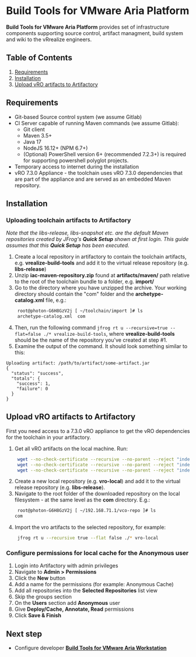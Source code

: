 # Build Tools for VMware Aria Platform

**Build Tools for VMware Aria Platform** provides set of infrastructure components supporting source control, artifact managment, build system and wiki to the vRrealize engineers.

## Table of Contents
1. [Requirements](#requirements)
2. [Installation](#installation)
3. [Upload vRO artifacts to Artifactory](#upload-vro-artifacts-to-artifactory)

## Requirements
- Git-based Source control system (we assume Gitlab)
- CI Server capable of running Maven commands (we assume Gitlab):
  - Git client
  - Maven 3.5+
  - Java 17
  - NodeJS 16.12+ (NPM 6.7+)
  - (Optional) PowerShell version 6+ (recommended 7.2.3+) is required for supporting powershell polyglot projects.
- Temporary access to internet during the installation
- vRO 7.3.0 Appliance - the toolchain uses vRO 7.3.0 dependencies that are part of the appliance and are served as an embedded Maven repository.

## Installation

### Uploading toolchain artifacts to Artifactory
_Note that the libs-release, libs-snapshot etc. are the default Maven repositories created by JFrog's **Quick Setup** shown at first login. This guide assumes that this **Quick Setup** has been executed._
1. Create a local repository in artifactory to contain the toolchain artifacts, e.g. **vrealize-build-tools** and add it to the virtual release repository (e.g. **libs-release**)
2. Unzip **iac-maven-repository.zip** found at **artifacts/maven/** path relative to the root of the toolchain bundle to a folder, e.g. **import/**
3. Go to the directory where you have unzipped the archive. Your working directory should contain the "com" folder and the **archetype-catalog.xml** file, e.g.:
    ```bash
     root@photon-G6H8GzV2j [ ~/toolchain/import ]# ls
     archetype-catalog.xml  com
    ```
4. Then, run the following command ``jfrog rt u --recursive=true --flat=false ./* vrealize-build-tools``, where **vrealize-build-tools** should be the name of the repository you've created at step #1.
5. Examine the output of the command. It should look something similar to this:
```text
Uploading artifact: /path/to/artifact/some-artifact.jar
{
  "status": "success",
  "totals": {
    "success": 1,
    "failure": 0
  }
}
```

## Upload vRO artifacts to Artifactory
First you need access to a 7.3.0 vRO appliance to get the vRO dependencies for the toolchain in your artifactory.
1. Get all vRO artifacts on the local machine. Run:
    ```bash
     wget --no-check-certificate --recursive --no-parent --reject "index.html*" https://<vro_ip>:<vro_port>/vco-repo/com/
     wget --no-check-certificate --recursive --no-parent --reject "index.html*" https://<vro_ip>:<vro_port>/vco-repo/com/vmware/o11n/mojo/pkg/
     wget --no-check-certificate --recursive --no-parent --reject "index.html*" https://<vro_ip>:<vro_port>/vco-repo/com/vmware/o11n/pkg
    ```
2. Create a new local repository (e.g. **vro-local**) and add it to the virtual release repository (e.g. **libs-release**).
3. Navigate to the root folder of the downloaded repository on the local filesystem - at the same level as the **com** directory. E.g.:
    ```bash
     root@photon-G6H8GzV2j [ ~/192.168.71.1/vco-repo ]# ls
    com
    ```
4. Import the vro artifacts to the selected repository, for example:
    ```bash
     jfrog rt u --recursive true --flat false ./* vro-local
    ```

### Configure permissions for local cache for the Anonymous user
1. Login into Artifactory with admin privileges
2. Navigate to **Admin > Permissions**
3. Click the **New** button
4. Add a name for the permissions (for example: Anonymous Cache)
5. Add all repositories into the **Selected Repositories** list view
6. Skip the groups section
7. On the **Users** section add **Anonymous** user
8. Give **Deploy/Cache, Annotate, Read** permissions
9. Click **Save & Finish**

## Next step
- Configure developer **[Build Tools for VMware Aria Workstation](setup-workstation.md)**
